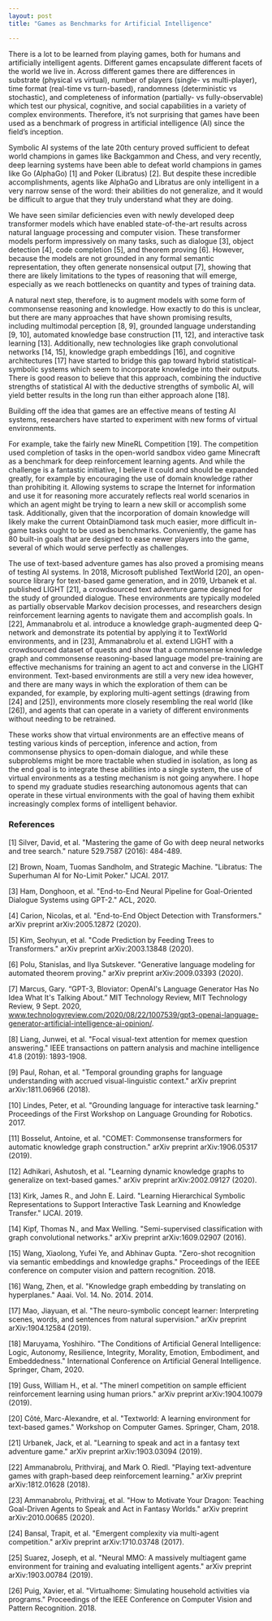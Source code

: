 ```yaml
---
layout: post
title: "Games as Benchmarks for Artificial Intelligence"

---
```


There is a lot to be learned from playing games, both for humans and artificially intelligent agents. Different games encapsulate different facets of the world we live in. Across different games there are differences in substrate (physical vs virtual), number of players (single- vs multi-player), time format (real-time vs turn-based), randomness (deterministic vs stochastic), and completeness of information (partially- vs fully-observable) which test our physical, cognitive, and social capabilities in a variety of complex environments. Therefore, it’s not surprising that games have been used as a benchmark of progress in artificial intelligence (AI) since the field’s inception.

Symbolic AI systems of the late 20th century proved sufficient to defeat world champions in games like Backgammon and Chess, and very recently, deep learning systems have been able to defeat world champions in games like Go (AlphaGo) [1] and Poker (Libratus) [2]. But despite these incredible accomplishments, agents like AlphaGo and Libratus are only intelligent in a very narrow sense of the word: their abilities do not generalize, and it would be difficult to argue that they truly understand what they are doing.

We have seen similar deficiencies even with newly developed deep transformer models which have enabled state-of-the-art results across natural language processing and computer vision. These transformer models perform impressively on many tasks, such as dialogue [3], object detection [4], code completion [5], and theorem proving [6]. However, because the models are not grounded in any formal semantic representation, they often generate nonsensical output [7], showing that there are likely limitations to the types of reasoning that will emerge, especially as we reach bottlenecks on quantity and types of training data.

A natural next step, therefore, is to augment models with some form of commonsense reasoning and knowledge. How exactly to do this is unclear, but there are many approaches that have shown promising results, including multimodal perception [8, 9], grounded language understanding [9, 10], automated knowledge base construction [11, 12], and interactive task learning [13]. Additionally, new technologies like graph convolutional networks [14, 15], knowledge graph embeddings [16], and cognitive architectures [17] have started to bridge this gap toward hybrid statistical-symbolic systems which seem to incorporate knowledge into their outputs. There is good reason to believe that this approach, combining the inductive strengths of statistical AI with the deductive strengths of symbolic AI, will yield better results in the long run than either approach alone [18].

Building off the idea that games are an effective means of testing AI systems, researchers have started to experiment with new forms of virtual environments.

For example, take the fairly new MineRL Competition [19]. The competition used completion of tasks in the open-world sandbox video game Minecraft as a benchmark for deep reinforcement learning agents. And while the challenge is a fantastic initiative, I believe it could and should be expanded greatly, for example by encouraging the use of domain knowledge rather than prohibiting it. Allowing systems to scrape the Internet for information and use it for reasoning more accurately reflects real world scenarios in which an agent might be trying to learn a new skill or accomplish some task. Additionally, given that the incorporation of domain knowledge will likely make the current ObtainDiamond task much easier, more difficult in-game tasks ought to be used as benchmarks. Conveniently, the game has 80 built-in goals that are designed to ease newer players into the game, several of which would serve perfectly as challenges.

The use of text-based adventure games has also proved a promising means of testing AI systems. In 2018, Microsoft published TextWorld [20], an open-source library for text-based game generation, and in 2019, Urbanek et al. published LIGHT [21], a crowdsourced text adventure game designed for the study of grounded dialogue. These environments are typically modeled as partially observable Markov decision processes, and researchers design reinforcement learning agents to navigate them and accomplish goals. In [22], Ammanabrolu et al. introduce a knowledge graph-augmented deep Q-network and demonstrate its potential by applying it to TextWorld environments, and in [23], Ammanabrolu et al. extend LIGHT with a crowdsourced dataset of quests and show that a commonsense knowledge graph and commonsense reasoning-based language model pre-training are effective mechanisms for training an agent to act and converse in the LIGHT environment. Text-based environments are still a very new idea however, and there are many ways in which the exploration of them can be expanded, for example, by exploring multi-agent settings (drawing from [24] and [25]), environments more closely resembling the real world (like [26]), and agents that can operate in a variety of different environments without needing to be retrained.

These works show that virtual environments are an effective means of testing various kinds of perception, inference and action, from commonsense physics to open-domain dialogue, and while these subproblems might be more tractable when studied in isolation, as long as the end goal is to integrate these abilities into a single system, the use of virtual environments as a testing mechanism is not going anywhere. I hope to spend my graduate studies researching autonomous agents that can operate in these virtual environments with the goal of having them exhibit increasingly complex forms of intelligent behavior.



### References

[1] Silver, David, et al. "Mastering the game of Go with deep neural networks and tree search." nature 529.7587 (2016): 484-489.

[2] Brown, Noam, Tuomas Sandholm, and Strategic Machine. "Libratus: The Superhuman AI for No-Limit Poker." IJCAI. 2017.

[3] Ham, Donghoon, et al. "End-to-End Neural Pipeline for Goal-Oriented Dialogue Systems using GPT-2." ACL, 2020.

[4] Carion, Nicolas, et al. "End-to-End Object Detection with Transformers." arXiv preprint arXiv:2005.12872 (2020).

[5] Kim, Seohyun, et al. "Code Prediction by Feeding Trees to Transformers." arXiv preprint arXiv:2003.13848 (2020).

[6] Polu, Stanislas, and Ilya Sutskever. "Generative language modeling for automated theorem proving." arXiv preprint arXiv:2009.03393 (2020).

[7] Marcus, Gary. “GPT-3, Bloviator: OpenAI's Language Generator Has No Idea What It's Talking About.” MIT Technology Review, MIT Technology Review, 9 Sept. 2020, www.technologyreview.com/2020/08/22/1007539/gpt3-openai-language-generator-artificial-intelligence-ai-opinion/.

[8] Liang, Junwei, et al. "Focal visual-text attention for memex question answering." IEEE transactions on pattern analysis and machine intelligence 41.8 (2019): 1893-1908.

[9] Paul, Rohan, et al. "Temporal grounding graphs for language understanding with accrued visual-linguistic context." arXiv preprint arXiv:1811.06966 (2018).

[10] Lindes, Peter, et al. "Grounding language for interactive task learning." Proceedings of the First Workshop on Language Grounding for Robotics. 2017.

[11] Bosselut, Antoine, et al. "COMET: Commonsense transformers for automatic knowledge graph construction." arXiv preprint arXiv:1906.05317 (2019).

[12] Adhikari, Ashutosh, et al. "Learning dynamic knowledge graphs to generalize on text-based games." arXiv preprint arXiv:2002.09127 (2020).

[13] Kirk, James R., and John E. Laird. "Learning Hierarchical Symbolic Representations to Support Interactive Task Learning and Knowledge Transfer." IJCAI. 2019.

[14] Kipf, Thomas N., and Max Welling. "Semi-supervised classification with graph convolutional networks." arXiv preprint arXiv:1609.02907 (2016).

[15] Wang, Xiaolong, Yufei Ye, and Abhinav Gupta. "Zero-shot recognition via semantic embeddings and knowledge graphs." Proceedings of the IEEE conference on computer vision and pattern recognition. 2018.

[16] Wang, Zhen, et al. "Knowledge graph embedding by translating on hyperplanes." Aaai. Vol. 14. No. 2014. 2014.

[17] Mao, Jiayuan, et al. "The neuro-symbolic concept learner: Interpreting scenes, words, and sentences from natural supervision." arXiv preprint arXiv:1904.12584 (2019).

[18] Maruyama, Yoshihiro. "The Conditions of Artificial General Intelligence: Logic, Autonomy, Resilience, Integrity, Morality, Emotion, Embodiment, and Embeddedness." International Conference on Artificial General Intelligence. Springer, Cham, 2020.

[19] Guss, William H., et al. "The minerl competition on sample efficient reinforcement learning using human priors." arXiv preprint arXiv:1904.10079 (2019).

[20] Côté, Marc-Alexandre, et al. "Textworld: A learning environment for text-based games." Workshop on Computer Games. Springer, Cham, 2018.

[21] Urbanek, Jack, et al. "Learning to speak and act in a fantasy text adventure game." arXiv preprint arXiv:1903.03094 (2019).

[22] Ammanabrolu, Prithviraj, and Mark O. Riedl. "Playing text-adventure games with graph-based deep reinforcement learning." arXiv preprint arXiv:1812.01628 (2018).

[23] Ammanabrolu, Prithviraj, et al. "How to Motivate Your Dragon: Teaching Goal-Driven Agents to Speak and Act in Fantasy Worlds." arXiv preprint arXiv:2010.00685 (2020).

[24] Bansal, Trapit, et al. "Emergent complexity via multi-agent competition." arXiv preprint arXiv:1710.03748 (2017).

[25] Suarez, Joseph, et al. "Neural MMO: A massively multiagent game environment for training and evaluating intelligent agents." arXiv preprint arXiv:1903.00784 (2019).

[26] Puig, Xavier, et al. "Virtualhome: Simulating household activities via programs." Proceedings of the IEEE Conference on Computer Vision and Pattern Recognition. 2018.
